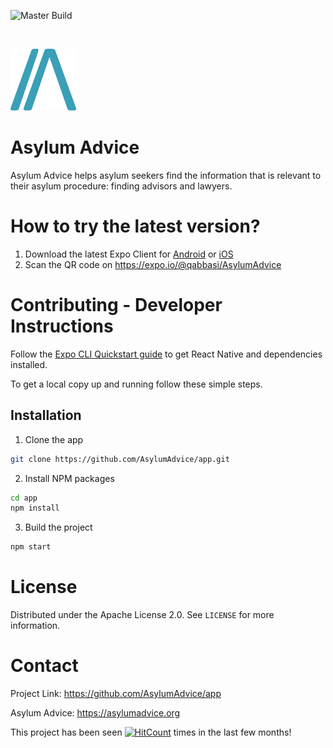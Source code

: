 <!-- PROJECT SHIELDS --> <!-- *** I'm using markdown "reference style" links for readability. *** Reference links are enclosed in brackets [ ] instead of parentheses ( ). *** See the bottom of this document for the declaration of the reference variables *** for contributors-url, forks-url, etc. This is an optional, concise syntax you may use. *** https://www.markdownguide.org/basic-syntax/#reference-style-links -->

![Master Build](https://github.com/AsylumAdvice/app/workflows/Node.js%20CI/badge.svg?branch=master)

<!-- PROJECT LOGO --><br>

[![Logo](public/images/asylum-advice-logo.svg)](https://github.com/AsylumAdvice/app)

# Asylum Advice

Asylum Advice helps asylum seekers find the information that is relevant to their asylum procedure: finding advisors and lawyers.

# How to try the latest version?

1. Download the latest Expo Client for [Android](https://play.google.com/store/apps/details?id=host.exp.exponent) or [iOS](https://apps.apple.com/de/app/expo-client/id982107779)
2. Scan the QR code on https://expo.io/@qabbasi/AsylumAdvice

# Contributing - Developer Instructions

Follow the [Expo CLI Quickstart guide](https://reactnative.dev/docs/getting-started) to get React Native and dependencies installed.

To get a local copy up and running follow these simple steps.

## Installation

1. Clone the app

```sh
git clone https://github.com/AsylumAdvice/app.git
```

2. Install NPM packages

```sh
cd app
npm install
```
3. Build the project

```sh
npm start
```


<!-- USAGE EXAMPLES -->

<!-- # Usage

Use this space to show useful examples of how a project can be used. Additional screenshots, code examples and demos work well in this space. You may also link to more resources. -->

<!-- _For more examples, please refer to the [Documentation](https://example.com)_ -->

# License

Distributed under the Apache License 2.0. See `LICENSE` for more information.

<!-- CONTACT -->

# Contact

<!-- Your Name - [@@stevejthorpe](https://twitter.com/@stevejthorpe) - thorpe.steve@gmail.com -->

Project Link: <https://github.com/AsylumAdvice/app>

Asylum Advice: <https://asylumadvice.org>

<!-- ACKNOWLEDGEMENTS -->

<!-- # Acknowledgements

- []()
- []()
- []() -->

<!-- MARKDOWN LINKS & IMAGES --> <!-- https://www.markdownguide.org/basic-syntax/#reference-style-links --> <!-- [linkedin-shield]: https://img.shields.io/badge/-LinkedIn-black.svg?style=flat-square&logo=linkedin&colorB=555 [linkedin-url]: https://linkedin.com/in/othneildrew --> <!-- [product-screenshot]: images/screenshot.png -->

[contributors-shield]: https://img.shields.io/github/contributors/AsylumAdvice/app?style=flat
[contributors-url]: https://github.com/AsylumAdvice/app/graphs/contributors
[forks-shield]: https://img.shields.io/github/forks/AsylumAdvice/app?style=flat
[forks-url]: https://github.com/AsylumAdvice/app/network/members
[issues-shield]: https://img.shields.io/github/issues/AsylumAdvice/app
[issues-url]: https://github.com/AsylumAdvice/app/issues
[license-shield]: https://img.shields.io/hexpm/l/plug
[license-url]: https://github.com/AsylumAdvice/app/blob/master/LICENSE
[stars-shield]: https://img.shields.io/github/stars/AsylumAdvice/app
[stars-url]: https://github.com/AsylumAdvice/app/stargazers

This project has been seen [![HitCount](http://hits.dwyl.com/https://githubcom/AsylumAdvice//app.svg)](http://hits.dwyl.com/https://githubcom/AsylumAdvice//app) times in the last few months!
